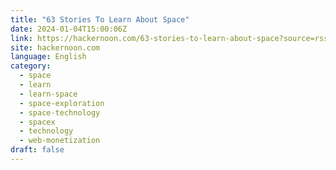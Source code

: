 ```yaml
---
title: "63 Stories To Learn About Space"
date: 2024-01-04T15:00:06Z
link: https://hackernoon.com/63-stories-to-learn-about-space?source=rss&utm_medium=RSS&utm_source=news.12bit.vn
site: hackernoon.com
language: English
category:
  - space
  - learn
  - learn-space
  - space-exploration
  - space-technology
  - spacex
  - technology
  - web-monetization
draft: false
---
```

